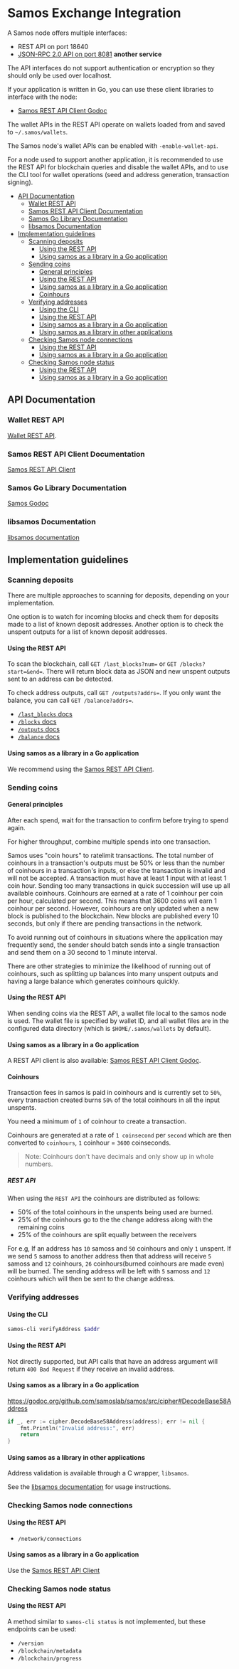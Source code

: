 # Samos Exchange Integration

A Samos node offers multiple interfaces:

* REST API on port 18640
* [JSON-RPC 2.0 API on port 8081](https://github.com/samoslab/sky-fiber-jsonrpc/blob/master/README.md) **another service**

The API interfaces do not support authentication or encryption so they should only be used over localhost.

If your application is written in Go, you can use these client libraries to interface with the node:

* [Samos REST API Client Godoc](https://godoc.org/github.com/samoslab/samos/src/gui#Client)

The wallet APIs in the REST API operate on wallets loaded from and saved to `~/.samos/wallets`.

The Samos node's wallet APIs can be enabled with `-enable-wallet-api`.

For a node used to support another application,
it is recommended to use the REST API for blockchain queries and disable the wallet APIs,
and to use the CLI tool for wallet operations (seed and address generation, transaction signing).

<!-- MarkdownTOC autolink="true" bracket="round" -->

- [API Documentation](#api-documentation)
    - [Wallet REST API](#wallet-rest-api)
    - [Samos REST API Client Documentation](#samos-rest-api-client-documentation)
    - [Samos Go Library Documentation](#samos-go-library-documentation)
    - [libsamos Documentation](#libsamos-documentation)
- [Implementation guidelines](#implementation-guidelines)
    - [Scanning deposits](#scanning-deposits)
        - [Using the REST API](#using-the-rest-api)
        - [Using samos as a library in a Go application](#using-samos-as-a-library-in-a-go-application)
    - [Sending coins](#sending-coins)
        - [General principles](#general-principles)
        - [Using the REST API](#using-the-rest-api-1)
        - [Using samos as a library in a Go application](#using-samos-as-a-library-in-a-go-application-1)
        - [Coinhours](#coinhours)
    - [Verifying addresses](#verifying-addresses)
        - [Using the CLI](#using-the-cli-2)
        - [Using the REST API](#using-the-rest-api-2)
        - [Using samos as a library in a Go application](#using-samos-as-a-library-in-a-go-application-2)
        - [Using samos as a library in other applications](#using-samos-as-a-library-in-other-applications)
    - [Checking Samos node connections](#checking-samos-node-connections)
        - [Using the REST API](#using-the-rest-api-3)
        - [Using samos as a library in a Go application](#using-samos-as-a-library-in-a-go-application-3)
    - [Checking Samos node status](#checking-samos-node-status)
        - [Using the REST API](#using-the-rest-api-4)
        - [Using samos as a library in a Go application](#using-samos-as-a-library-in-a-go-application-4)

<!-- /MarkdownTOC -->


## API Documentation

### Wallet REST API

[Wallet REST API](src/gui/README.md).

### Samos REST API Client Documentation

[Samos REST API Client](https://godoc.org/github.com/samoslab/samos/src/gui#Client)

### Samos Go Library Documentation

[Samos Godoc](https://godoc.org/github.com/samoslab/samos)

### libsamos Documentation

[libsamos documentation](/lib/cgo/README.md)

## Implementation guidelines

### Scanning deposits

There are multiple approaches to scanning for deposits, depending on your implementation.

One option is to watch for incoming blocks and check them for deposits made to a list of known deposit addresses.
Another option is to check the unspent outputs for a list of known deposit addresses.

#### Using the REST API

To scan the blockchain, call `GET /last_blocks?num=` or `GET /blocks?start=&end=`. There will return block data as JSON
and new unspent outputs sent to an address can be detected.

To check address outputs, call `GET /outputs?addrs=`. If you only want the balance, you can call `GET /balance?addrs=`.

* [`/last_blocks` docs](src/gui/README.md#get-last-n-blocks)
* [`/blocks` docs](src/gui/README.md#get-blocks-in-specific-range)
* [`/outputs` docs](src/gui/README.md#get-unspent-output-set-of-address-or-hash)
* [`/balance` docs](src/gui/README.md#get-balance-of-addresses)

#### Using samos as a library in a Go application

We recommend using the [Samos REST API Client](https://godoc.org/github.com/samoslab/samos/src/gui#Client).

### Sending coins

#### General principles

After each spend, wait for the transaction to confirm before trying to spend again.

For higher throughput, combine multiple spends into one transaction.

Samos uses "coin hours" to ratelimit transactions.
The total number of coinhours in a transaction's outputs must be 50% or less than the number of coinhours in a transaction's inputs,
or else the transaction is invalid and will not be accepted. A transaction must have at least 1 input with at least 1 coin hour.
Sending too many transactions in quick succession will use up all available coinhours.
Coinhours are earned at a rate of 1 coinhour per coin per hour, calculated per second.
This means that 3600 coins will earn 1 coinhour per second.
However, coinhours are only updated when a new block is published to the blockchain.
New blocks are published every 10 seconds, but only if there are pending transactions in the network.

To avoid running out of coinhours in situations where the application may frequently send,
the sender should batch sends into a single transaction and send them on a
30 second to 1 minute interval.

There are other strategies to minimize the likelihood of running out of coinhours, such
as splitting up balances into many unspent outputs and having a large balance which generates
coinhours quickly.

#### Using the REST API

When sending coins via the REST API, a wallet file local to the samos node is used.
The wallet file is specified by wallet ID, and all wallet files are in the
configured data directory (which is `$HOME/.samos/wallets` by default).

#### Using samos as a library in a Go application

A REST API client is also available: [Samos REST API Client Godoc](https://godoc.org/github.com/samoslab/samos/src/gui#Client).

#### Coinhours
Transaction fees in samos is paid in coinhours and is currently set to `50%`,
every transaction created burns `50%` of the total coinhours in all the input
unspents.

You need a minimum of `1` of coinhour to create a transaction.

Coinhours are generated at a rate of `1 coinsecond` per `second`
which are then converted to `coinhours`, `1` coinhour = `3600` coinseconds.

> Note: Coinhours don't have decimals and only show up in whole numbers.

##### REST API
When using the `REST API` the coinhours are distributed as follows:
- 50% of the total coinhours in the unspents being used are burned.
- 25% of the coinhours go to the the change address along with the remaining coins
- 25% of the coinhours are split equally between the receivers

For e.g, If an address has `10` samoss and `50` coinhours and only `1` unspent.
If we send `5` samoss to another address then that address will receive
`5` samoss and `12` coinhours, `26` coinhours(burned coinhours are made even) will be burned.
The sending address will be left with `5` samoss and `12` coinhours which
will then be sent to the change address.

### Verifying addresses

#### Using the CLI

```sh
samos-cli verifyAddress $addr
```

#### Using the REST API

Not directly supported, but API calls that have an address argument will return `400 Bad Request` if they receive an invalid address.

#### Using samos as a library in a Go application

https://godoc.org/github.com/samoslab/samos/src/cipher#DecodeBase58Address

```go
if _, err := cipher.DecodeBase58Address(address); err != nil {
    fmt.Println("Invalid address:", err)
    return
}
```

#### Using samos as a library in other applications

Address validation is available through a C wrapper, `libsamos`.

See the [libsamos documentation](/lib/cgo/README.md) for usage instructions.

### Checking Samos node connections

#### Using the REST API

* `/network/connections`

#### Using samos as a library in a Go application

Use the [Samos REST API Client](https://godoc.org/github.com/samoslab/samos/src/gui#Client)

### Checking Samos node status

#### Using the REST API

A method similar to `samos-cli status` is not implemented, but these endpoints can be used:

* `/version`
* `/blockchain/metadata`
* `/blockchain/progress`
